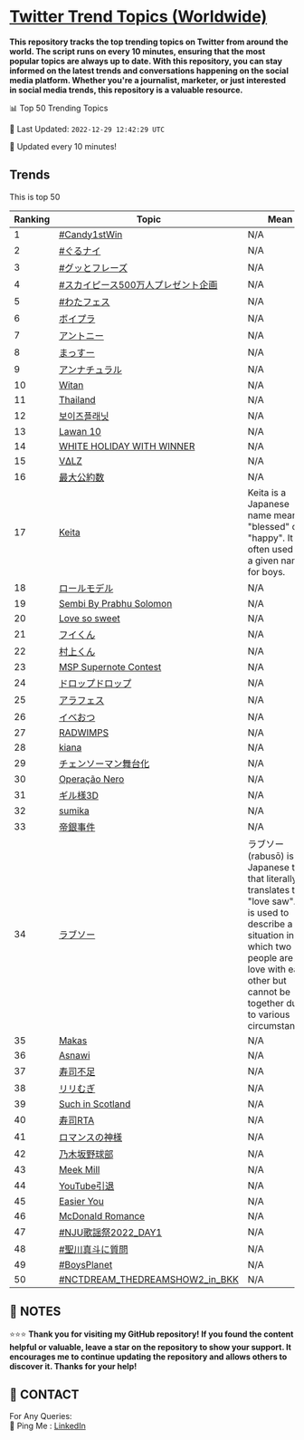 [Twitter Trend Topics (Worldwide)](https://github.com/ErcinDedeoglu/Twitter-Trend-Topics)
==========

**This repository tracks the top trending topics on Twitter from around the world. 
The script runs on every 10 minutes, ensuring that the most popular topics are always up to date. 
With this repository, you can stay informed on the latest trends and conversations happening on the social media platform. 
Whether you're a journalist, marketer, or just interested in social media trends, this repository is a valuable resource.**


📊 Top 50 Trending Topics

📆 Last Updated: `2022-12-29 12:42:29 UTC`

🔧 Updated every 10 minutes!


## Trends

This is top 50

| Ranking | Topic | Mean |
| ------- | ------------ | ------------ |
| 1 | [#Candy1stWin](http://twitter.com/search?q=%23Candy1stWin) | N/A |
| 2 | [#ぐるナイ](http://twitter.com/search?q=%23%e3%81%90%e3%82%8b%e3%83%8a%e3%82%a4) | N/A |
| 3 | [#グッとフレーズ](http://twitter.com/search?q=%23%e3%82%b0%e3%83%83%e3%81%a8%e3%83%95%e3%83%ac%e3%83%bc%e3%82%ba) | N/A |
| 4 | [#スカイピース500万人プレゼント企画](http://twitter.com/search?q=%23%e3%82%b9%e3%82%ab%e3%82%a4%e3%83%94%e3%83%bc%e3%82%b9500%e4%b8%87%e4%ba%ba%e3%83%97%e3%83%ac%e3%82%bc%e3%83%b3%e3%83%88%e4%bc%81%e7%94%bb) | N/A |
| 5 | [#わたフェス](http://twitter.com/search?q=%23%e3%82%8f%e3%81%9f%e3%83%95%e3%82%a7%e3%82%b9) | N/A |
| 6 | [ボイプラ](http://twitter.com/search?q=%e3%83%9c%e3%82%a4%e3%83%97%e3%83%a9) | N/A |
| 7 | [アントニー](http://twitter.com/search?q=%e3%82%a2%e3%83%b3%e3%83%88%e3%83%8b%e3%83%bc) | N/A |
| 8 | [まっすー](http://twitter.com/search?q=%e3%81%be%e3%81%a3%e3%81%99%e3%83%bc) | N/A |
| 9 | [アンナチュラル](http://twitter.com/search?q=%e3%82%a2%e3%83%b3%e3%83%8a%e3%83%81%e3%83%a5%e3%83%a9%e3%83%ab) | N/A |
| 10 | [Witan](http://twitter.com/search?q=Witan) | N/A |
| 11 | [Thailand](http://twitter.com/search?q=Thailand) | N/A |
| 12 | [보이즈플래닛](http://twitter.com/search?q=%eb%b3%b4%ec%9d%b4%ec%a6%88%ed%94%8c%eb%9e%98%eb%8b%9b) | N/A |
| 13 | [Lawan 10](http://twitter.com/search?q=Lawan+10) | N/A |
| 14 | [WHITE HOLIDAY WITH WINNER](http://twitter.com/search?q=WHITE+HOLIDAY+WITH+WINNER) | N/A |
| 15 | [VΔLZ](http://twitter.com/search?q=V%ce%94LZ) | N/A |
| 16 | [最大公約数](http://twitter.com/search?q=%e6%9c%80%e5%a4%a7%e5%85%ac%e7%b4%84%e6%95%b0) | N/A |
| 17 | [Keita](http://twitter.com/search?q=Keita) | Keita is a Japanese name meaning "blessed" or "happy". It is often used as a given name for boys. |
| 18 | [ロールモデル](http://twitter.com/search?q=%e3%83%ad%e3%83%bc%e3%83%ab%e3%83%a2%e3%83%87%e3%83%ab) | N/A |
| 19 | [Sembi By Prabhu Solomon](http://twitter.com/search?q=Sembi+By+Prabhu+Solomon) | N/A |
| 20 | [Love so sweet](http://twitter.com/search?q=Love+so+sweet) | N/A |
| 21 | [フイくん](http://twitter.com/search?q=%e3%83%95%e3%82%a4%e3%81%8f%e3%82%93) | N/A |
| 22 | [村上くん](http://twitter.com/search?q=%e6%9d%91%e4%b8%8a%e3%81%8f%e3%82%93) | N/A |
| 23 | [MSP Supernote Contest](http://twitter.com/search?q=MSP+Supernote+Contest) | N/A |
| 24 | [ドロップドロップ](http://twitter.com/search?q=%e3%83%89%e3%83%ad%e3%83%83%e3%83%97%e3%83%89%e3%83%ad%e3%83%83%e3%83%97) | N/A |
| 25 | [アラフェス](http://twitter.com/search?q=%e3%82%a2%e3%83%a9%e3%83%95%e3%82%a7%e3%82%b9) | N/A |
| 26 | [イベおつ](http://twitter.com/search?q=%e3%82%a4%e3%83%99%e3%81%8a%e3%81%a4) | N/A |
| 27 | [RADWIMPS](http://twitter.com/search?q=RADWIMPS) | N/A |
| 28 | [kiana](http://twitter.com/search?q=kiana) | N/A |
| 29 | [チェンソーマン舞台化](http://twitter.com/search?q=%e3%83%81%e3%82%a7%e3%83%b3%e3%82%bd%e3%83%bc%e3%83%9e%e3%83%b3%e8%88%9e%e5%8f%b0%e5%8c%96) | N/A |
| 30 | [Operação Nero](http://twitter.com/search?q=Opera%c3%a7%c3%a3o+Nero) | N/A |
| 31 | [ギル様3D](http://twitter.com/search?q=%e3%82%ae%e3%83%ab%e6%a7%983D) | N/A |
| 32 | [sumika](http://twitter.com/search?q=sumika) | N/A |
| 33 | [帝銀事件](http://twitter.com/search?q=%e5%b8%9d%e9%8a%80%e4%ba%8b%e4%bb%b6) | N/A |
| 34 | [ラブソー](http://twitter.com/search?q=%e3%83%a9%e3%83%96%e3%82%bd%e3%83%bc) | ラブソー (rabusō) is a Japanese term that literally translates to "love saw". It is used to describe a situation in which two people are in love with each other but cannot be together due to various circumstances. |
| 35 | [Makas](http://twitter.com/search?q=Makas) | N/A |
| 36 | [Asnawi](http://twitter.com/search?q=Asnawi) | N/A |
| 37 | [寿司不足](http://twitter.com/search?q=%e5%af%bf%e5%8f%b8%e4%b8%8d%e8%b6%b3) | N/A |
| 38 | [リリむぎ](http://twitter.com/search?q=%e3%83%aa%e3%83%aa%e3%82%80%e3%81%8e) | N/A |
| 39 | [Such in Scotland](http://twitter.com/search?q=Such+in+Scotland) | N/A |
| 40 | [寿司RTA](http://twitter.com/search?q=%e5%af%bf%e5%8f%b8RTA) | N/A |
| 41 | [ロマンスの神様](http://twitter.com/search?q=%e3%83%ad%e3%83%9e%e3%83%b3%e3%82%b9%e3%81%ae%e7%a5%9e%e6%a7%98) | N/A |
| 42 | [乃木坂野球部](http://twitter.com/search?q=%e4%b9%83%e6%9c%a8%e5%9d%82%e9%87%8e%e7%90%83%e9%83%a8) | N/A |
| 43 | [Meek Mill](http://twitter.com/search?q=Meek+Mill) | N/A |
| 44 | [YouTube引退](http://twitter.com/search?q=YouTube%e5%bc%95%e9%80%80) | N/A |
| 45 | [Easier You](http://twitter.com/search?q=Easier+You) | N/A |
| 46 | [McDonald Romance](http://twitter.com/search?q=McDonald+Romance) | N/A |
| 47 | [#NJU歌謡祭2022_DAY1](http://twitter.com/search?q=%23NJU%e6%ad%8c%e8%ac%a1%e7%a5%ad2022_DAY1) | N/A |
| 48 | [#聖川真斗に質問](http://twitter.com/search?q=%23%e8%81%96%e5%b7%9d%e7%9c%9f%e6%96%97%e3%81%ab%e8%b3%aa%e5%95%8f) | N/A |
| 49 | [#BoysPlanet](http://twitter.com/search?q=%23BoysPlanet) | N/A |
| 50 | [#NCTDREAM_THEDREAMSHOW2_in_BKK](http://twitter.com/search?q=%23NCTDREAM_THEDREAMSHOW2_in_BKK) | N/A |




## 📝 NOTES

⭐⭐⭐ **Thank you for visiting my GitHub repository! If you found the content helpful or valuable, leave a star on the repository to show your support. It encourages me to continue updating the repository and allows others to discover it. Thanks for your help!**

## 📨 CONTACT

 For Any Queries:  
            🏓 Ping Me : [LinkedIn](https://www.linkedin.com/in/ercindedeoglu/)